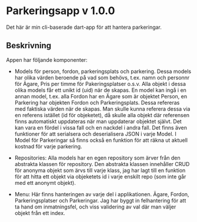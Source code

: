# Parkeringsapp v 1.0.0
Det här är min cli-baserade dart-app för att hantera parkeringar.

## Beskrivning
Appen har följande komponenter:

- Models för person, fordon, parkeringsplats och parkering. Dessa models har olika värden beroende på vad som behövs, t.ex. namn och personnr för Ägare, Pris per timme för Pakeringsplatser o.s.v. Alla objekt i dessa olika models får ett unikt id (uid) när de skapas. En model kan ingå i en annan model, t.ex. alla Fordon har en Ägare som är objektet Person, en Parkering har objekten Fordon och Parkeringsplats. Dessa refereras med faktiska värden när de skapas. Man skulle kunna referera dessa via en referens istället (id för objeketet), då skulle alla objekt där referensen finns automatiskt uppdateras när man uppdaterar objektet självt. Det kan vara en fördel i vissa fall och en nackdel i andra fall.
Det finns även funktioner för att serialsera och deserialisera JSON i varje Model. I Model för Parkeringar så finns också en funktion för att räkna ut aktuell kostnad för varje parkering.

- Repositories: Alla models har en egen repository som ärver från den abstrakta klassen för repository. Den abstrakta klassen innehåller CRUD för anonyma objekt som ärvs till varje klass, jag har lagt till en funktion för att hitta ett objekt via objeketets id i varje enskilt repo (som inte går med ett anonymt objekt).

- Menu: Här finns hanteringen av varje del i applikationen. Ägare, Fordon, Parkeringsplatser och Parkeringar. Jag har byggt in felhantering för att ta hand om inmatningsfel, och viss validering av val där man väljer objekt från ett index.


